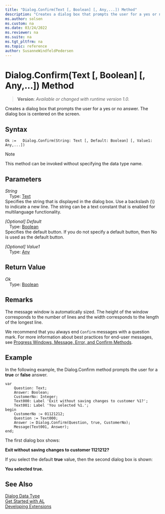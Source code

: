 ```yaml
---
title: "Dialog.Confirm(Text [, Boolean] [, Any,...]) Method"
description: "Creates a dialog box that prompts the user for a yes or no answer."
ms.author: solsen
ms.custom: na
ms.date: 03/24/2022
ms.reviewer: na
ms.suite: na
ms.tgt_pltfrm: na
ms.topic: reference
author: SusanneWindfeldPedersen
---
```

[//]: # (START>DO_NOT_EDIT)
[//]: # (IMPORTANT:Do not edit any of the content between here and the END>DO_NOT_EDIT.)
[//]: # (Any modifications should be made in the .xml files in the ModernDev repo.)
# Dialog.Confirm(Text [, Boolean] [, Any,...]) Method
> **Version**: _Available or changed with runtime version 1.0._

Creates a dialog box that prompts the user for a yes or no answer. The dialog box is centered on the screen.


## Syntax
```AL
Ok :=   Dialog.Confirm(String: Text [, Default: Boolean] [, Value1: Any,...])
```
> [!NOTE]
> This method can be invoked without specifying the data type name.
## Parameters
*String*  
&emsp;Type: [Text](../text/text-data-type.md)  
Specifies the string that is displayed in the dialog box. Use a backslash (\\) to indicate a new line. The string can be a text constant that is enabled for multilanguage functionality.
        

*[Optional] Default*  
&emsp;Type: [Boolean](../boolean/boolean-data-type.md)  
Specifies the default button. If you do not specify a default button, then No is used as the default button.  

*[Optional] Value1*  
&emsp;Type: [Any](../any/any-data-type.md)  
  


## Return Value
*Ok*  
&emsp;Type: [Boolean](../boolean/boolean-data-type.md)  



[//]: # (IMPORTANT: END>DO_NOT_EDIT)

## Remarks  

The message window is automatically sized. The height of the window corresponds to the number of lines and the width corresponds to the length of the longest line.  

We recommend that you always end `Confirm` messages with a question mark. For more information about best practices for end-user messages, see [Progress Windows, Message, Error, and Confirm Methods](../../devenv-progress-windows-message-error-and-confirm-methods.md).  

## Example

In the following example, the Dialog.Confirm method prompts the user for a **true** or **false** answer. 

```al
var
    Question: Text;
    Answer: Boolean;
    CustomerNo: Integer;
    Text000: Label 'Exit without saving changes to customer %1?';
    Text001: Label 'You selected %1.';
begin
    CustomerNo := 01121212;  
    Question := Text000;  
    Answer := Dialog.Confirm(Question, true, CustomerNo);  
    Message(Text001, Answer);  
end;
```  

The first dialog box shows:  

**Exit without saving changes to customer 1121212?**  

If you select the default **true** value, then the second dialog box is shown:  

**You selected true.**  


## See Also
[Dialog Data Type](dialog-data-type.md)  
[Get Started with AL](../../devenv-get-started.md)  
[Developing Extensions](../../devenv-dev-overview.md)